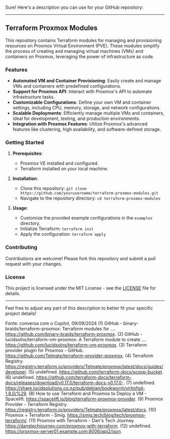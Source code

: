 Sure! Here's a description you can use for your GitHub repository:

---

## Terraform Proxmox Modules

This repository contains Terraform modules for managing and provisioning resources on Proxmox Virtual Environment (PVE). These modules simplify the process of creating and managing virtual machines (VMs) and containers on Proxmox, leveraging the power of infrastructure as code.

### Features

- **Automated VM and Container Provisioning**: Easily create and manage VMs and containers with predefined configurations.
- **Support for Proxmox API**: Interact with Proxmox's API to automate infrastructure tasks.
- **Customizable Configurations**: Define your own VM and container settings, including CPU, memory, storage, and network configurations.
- **Scalable Deployments**: Efficiently manage multiple VMs and containers, ideal for development, testing, and production environments.
- **Integration with Proxmox Features**: Utilize Proxmox's advanced features like clustering, high availability, and software-defined storage.

### Getting Started

1. **Prerequisites**:
   - Proxmox VE installed and configured.
   - Terraform installed on your local machine.

2. **Installation**:
   - Clone this repository: `git clone https://github.com/yourusername/terraform-proxmox-modules.git`
   - Navigate to the repository directory: `cd terraform-proxmox-modules`

3. **Usage**:
   - Customize the provided example configurations in the `examples` directory.
   - Initialize Terraform: `terraform init`
   - Apply the configuration: `terraform apply`

### Contributing

Contributions are welcome! Please fork this repository and submit a pull request with your changes.

### License

This project is licensed under the MIT License - see the [LICENSE](LICENSE) file for details.

---

Feel free to adjust any part of this description to better fit your specific project details!

Fonte: conversa com o Copilot, 09/09/2024
(1) GitHub - binary-braids/terraform-proxmox: Terraform modules for .... https://github.com/binary-braids/terraform-proxmox.
(2) GitHub - lucidsolns/terraform-vm-proxmox: A Terraform module to create .... https://github.com/lucidsolns/terraform-vm-proxmox.
(3) Terraform provider plugin for Proxmox - GitHub. https://github.com/Telmate/terraform-provider-proxmox.
(4) Terraform Registry. https://registry.terraform.io/providers/Telmate/proxmox/latest/docs/guides/developer.
(5) undefined. https://github.com/terraform-docs/scoop-bucket.
(6) undefined. https://github.com/terraform-docs/terraform-docs/releases/download/v0.17.0/terraform-docs-v0.17.0-.
(7) undefined. https://share.lucidsolutions.co.nz/pub/debian/bookworm/virtiofsd-1.8.0/%29.
(8) How to use Terraform and Proxmox to Deploy a VM - Spacelift. https://spacelift.io/blog/terraform-proxmox-provider.
(9) Proxmox Provider - Terraform Registry. https://registry.terraform.io/providers/Telmate/proxmox/latest/docs.
(10) Proxmox + Terraform - Smig. https://smig.tech/blog/tech/proxmox-terraform/.
(11) Proxmox with Terraform - Dan's Tech Journey. https://danstechjourney.com/proxmox-with-terraform.
(12) undefined. https://proxmox-server01.example.com:8006/api2/json.
